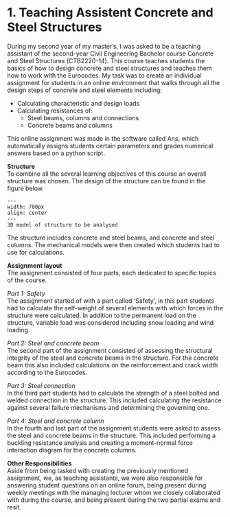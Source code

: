# 1. Teaching Assistent Concrete and Steel Structures
During my second year of my master’s, I was asked to be a teaching assistant of the second-year Civil Engineering Bachelor course Concrete and Steel Structures (CTB2220-14). This course teaches students the basics of how to design concrete and steel structures and teaches them how to work with the Eurocodes. My task was to create an individual assignment for students in an online environment that walks through all the design steps of concrete and steel elements including: 

- Calculating characteristic and design loads
- Calculating resistances of:
    - Steel beams, columns and connections
    - Concrete beams and columns

This online assignment was made in the software called Ans, which automatically assigns students certain parameters and grades numerical answers based on a python script. 

**Structure**\
To combine all the several learning objectives of this course an overall structure was chosen. The design of the structure can be found in the figure below.

```{figure} ../figures/TA work/BS_Structure.png
---
width: 700px
align: center
---
3D model of structure to be analysed
```

The structure includes concrete and steel beams, and concrete and steel columns. The mechanical models were then created which students had to use for calculations.

**Assignment layout**\
The assignment consisted of four parts, each dedicated to specific topics of the course.

*Part 1: Safety*\
The assignment started of with a part called ‘Safety’, in this part students had to calculate the self-weight of several elements with which forces in the structure were calculated. In addition to the permanent load on the structure, variable load was considered including snow loading and wind loading.

*Part 2: Steel and concrete beam*\
The second part of the assignment consisted of assessing the structural integrity of the steel and concrete beams in the structure. For the concrete beam this also included calculations on the reinforcement and crack width according to the Eurocodes.

*Part 3: Steel connection*\
In the third part students had to calculate the strength of a steel bolted and welded connection in the structure. This included calculating the resistance against several failure mechanisms and determining the governing one.

*Part 4: Steel and concrete column*\
In the fourth and last part of the assignment students were asked to assess the steel and concrete beams in the structure. This included performing a buckling resistance analysis and creating a moment-normal force interaction diagram for the concrete columns.

**Other Responsibilities**\
Aside from being tasked with creating the previously mentioned assignment, we, as teaching assistants, we were also responsible for answering student questions on an online forum, being present during weekly meetings with the managing lecturer whom we closely collaborated with during the course, and being present during the two partial exams and resit.